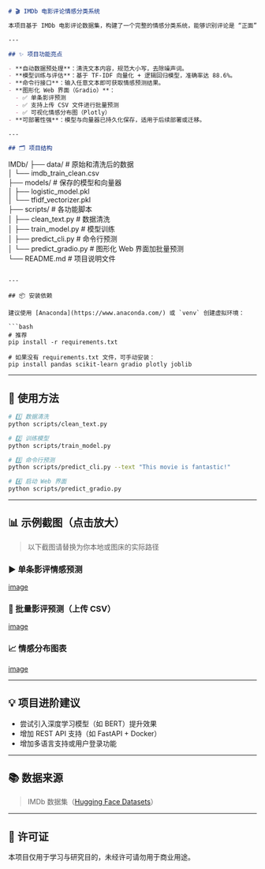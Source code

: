 ```markdown
# 🎬 IMDb 电影评论情感分类系统

本项目基于 IMDb 电影评论数据集，构建了一个完整的情感分类系统，能够识别评论是 “正面” 还是 “负面”。该系统结合了传统机器学习方法与现代 Web 接口，适合初学者学习自然语言处理（NLP）项目全流程。

---

## ✨ 项目功能亮点

- **自动数据预处理**：清洗文本内容，规范大小写，去除噪声词。
- **模型训练与评估**：基于 TF-IDF 向量化 + 逻辑回归模型，准确率达 88.6%。
- **命令行接口**：输入任意文本即可获取情感预测结果。
- **图形化 Web 界面（Gradio）**：
  - ✅ 单条影评预测  
  - ✅ 支持上传 CSV 文件进行批量预测  
  - ✅ 可视化情感分布图（Plotly）
- **可部署性强**：模型与向量器已持久化保存，适用于后续部署或迁移。

---

## 🗂️ 项目结构

```
IMDb/
├── data/                    # 原始和清洗后的数据  
│   └── imdb_train_clean.csv  
├── models/                  # 保存的模型和向量器  
│   ├── logistic_model.pkl  
│   └── tfidf_vectorizer.pkl  
├── scripts/                 # 各功能脚本  
│   ├── clean_text.py        # 数据清洗  
│   ├── train_model.py       # 模型训练  
│   ├── predict_cli.py       # 命令行预测  
│   └── predict_gradio.py    # 图形化 Web 界面加批量预测   
└── README.md                # 项目说明文件
```

---

## 📦 安装依赖

建议使用 [Anaconda](https://www.anaconda.com/) 或 `venv` 创建虚拟环境：

```bash
# 推荐
pip install -r requirements.txt

# 如果没有 requirements.txt 文件，可手动安装：
pip install pandas scikit-learn gradio plotly joblib
```

---

## 🚀 使用方法

```bash
# 1️⃣ 数据清洗
python scripts/clean_text.py

# 2️⃣ 训练模型
python scripts/train_model.py

# 3️⃣ 命令行预测
python scripts/predict_cli.py --text "This movie is fantastic!"

# 4️⃣ 启动 Web 界面
python scripts/predict_gradio.py
```

---

## 📊 示例截图（点击放大）

> 以下截图请替换为你本地或图床的实际路径

### ▶️ 单条影评情感预测  
[image](https://github.com/user-attachments/assets/5a7b9596-911c-4c00-9b0e-fb834bf5567a)

### 📁 批量影评预测（上传 CSV） 
[image](https://github.com/user-attachments/assets/325f57a0-72b8-43a5-b3d2-a38ef593decd)

### 📈 情感分布图表  
[image](https://github.com/user-attachments/assets/a6d7f91a-d4a6-4b9d-9d2e-29d24223d5cb)

---

## 💡 项目进阶建议

- 尝试引入深度学习模型（如 BERT）提升效果
- 增加 REST API 支持（如 FastAPI + Docker）
- 增加多语言支持或用户登录功能

---

## 📚 数据来源

> IMDb 数据集（[Hugging Face Datasets](https://huggingface.co/datasets/imdb)）

---

## 📄 许可证

本项目仅用于学习与研究目的，未经许可请勿用于商业用途。
